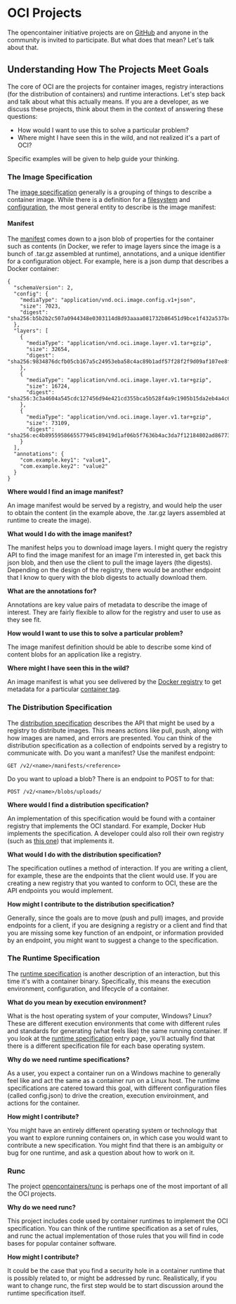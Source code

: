 # OCI Projects 

The opencontainer initiative projects are on [GitHub](https://github.com/opencontainers) and anyone in the community
is invited to participate. But what does that mean? Let's talk about that.

## Understanding How The Projects Meet Goals

The core of OCI are the projects for container images, registry interactions (for the distribution of containers) and runtime interactions. 
Let's step back and talk about what this actually means. 
If you are a developer, as we discuss these projects, think about them in the context of answering these questions:

 - How would I want to use this to solve a particular problem?
 - Where might I have seen this in the wild, and not realized it's a part of OCI?

Specific examples will be given to help guide your thinking.

### The Image Specification

The [image specification](https://github.com/opencontainers/image-spec/blob/master/spec.md) generally is a grouping of things to describe a container image. 
While there is a definition for a [filesystem](https://github.com/opencontainers/image-spec/blob/master/layer.md) and [configuration](https://github.com/opencontainers/image-spec/blob/master/config.md), the most general entity to describe is the image manifest:

#### Manifest

The [manifest](https://github.com/opencontainers/image-spec/blob/master/manifest.md) comes down to a json blob of properties for the container such as contents (in Docker, we refer to image layers since the image is a bunch of .tar.gz assembled at runtime), annotations, and a unique identifier for a configuration object. For example, here is a json dump that describes a Docker container:

```
{
  "schemaVersion": 2,
  "config": {
    "mediaType": "application/vnd.oci.image.config.v1+json",
    "size": 7023,
    "digest": "sha256:b5b2b2c507a0944348e0303114d8d93aaaa081732b86451d9bce1f432a537bc7"
  },
  "layers": [
    {
      "mediaType": "application/vnd.oci.image.layer.v1.tar+gzip",
      "size": 32654,
      "digest": "sha256:9834876dcfb05cb167a5c24953eba58c4ac89b1adf57f28f2f9d09af107ee8f0"
    },
    {
      "mediaType": "application/vnd.oci.image.layer.v1.tar+gzip",
      "size": 16724,
      "digest": "sha256:3c3a4604a545cdc127456d94e421cd355bca5b528f4a9c1905b15da2eb4a4c6b"
    },
    {
      "mediaType": "application/vnd.oci.image.layer.v1.tar+gzip",
      "size": 73109,
      "digest": "sha256:ec4b8955958665577945c89419d1af06b5f7636b4ac3da7f12184802ad867736"
    }
  ],
  "annotations": {
    "com.example.key1": "value1",
    "com.example.key2": "value2"
  }
}
```

**Where would I find an image manifest?**

An image manifest would be served by a registry, and would help the user to obtain the content (in the example above, the .tar.gz layers assembled at runtime to create the image). 

**What would I do with the image manifest?**

The manifest helps you to download image layers. 
I might query the registry API to find the image manifest for an image I'm interested in, get back this json blob, and then use the client to pull the image layers (the digests). 
Depending on the design of the registry, there would be another endpoint that I know to query with the blob digests to actually download them.

**What are the annotations for?**

Annotations are key value pairs of metadata to describe the image of interest. They are fairly flexible to allow for the registry and user to use as they see fit.

**How would I want to use this to solve a particular problem?**

The image manifest definition should be able to describe some kind of content blobs for an application like a registry.

**Where might I have seen this in the wild?**

An image manifest is what you see delivered by the [Docker registry](http://hub.docker.com/) to get metadata for a particular [container tag](https://docs.docker.com/engine/reference/commandline/manifest/).


### The Distribution Specification

The [distribution specification](https://github.com/opencontainers/distribution-spec/blob/master/spec.md) describes the API that might be used by a registry to distribute images. 
This means actions like pull, push, along with how images are named, and errors are presented. 
You can think of the distribution specification as a collection of endpoints served by a registry to communicate with. Do you want a manifest? Use the manifest endpoint:

```
GET /v2/<name>/manifests/<reference>
```

Do you want to upload a blob? There is an endpoint to POST to for that:

```
POST /v2/<name>/blobs/uploads/
```

**Where would I find a distribution specification?**

An implementation of this specification would be found with a container registry that implements the OCI standard. For example, Docker Hub implements the specification. A developer could also roll their own registry (such as [this one](https://github.com/atlaskerr/stori)) that implements it.

**What would I do with the distribution specification?**

The specification outlines a method of interaction. If you are writing a client, for example, these are the endpoints that the client would use. If you are creating a new registry that you wanted to conform to OCI, these are the API endpoints you would implement.

**How might I contribute to the distribution specification?**

Generally, since the goals are to move (push and pull) images, and provide endpoints for a client, if you are designing a registry or a client and find that you are missing some key function of an endpoint, or information provided by an endpoint, you might want to suggest a change to the specification.

### The Runtime Specification

The [runtime specification](https://github.com/opencontainers/runtime-spec/blob/master/spec.md) is another description of an interaction, but this time it's with a container binary.  Specifically, this means the execution environment, configuration, and lifecycle of a container.

**What do you mean by execution environment?**

What is the host operating system of your computer, Windows? Linux? 
These are different execution environments that come with different rules and standards for generating (what feels like) the same running container. 
If you look at the [runtime specification](https://github.com/opencontainers/runtime-spec/blob/master/spec.md) entry page, you'll actually find that there is a different specification file for each base operating system.

**Why do we need runtime specifications?**

As a user, you expect a container run on a Windows machine to generally feel like and act the same as a container run on a Linux host. 
The runtime specifications are catered toward this goal, with different configuration files (called config.json) to drive the creation, execution enviroinment, and actions for the container.

**How might I contribute?**

You might have an entirely different operating system or technology that you want to explore running containers on, in which case you would want to contribute a new specification. 
You might find that there is an ambiguity or bug for one runtime, and ask a question about how to work on it.

### Runc

The project [opencontainers/runc](https://www.github.com/opencontainers/runc) is perhaps one of the most important of all the OCI projects. 

**Why do we need runc?**

This project includes code used by container runtimes to implement the OCI specification. 
You can think of the runtime specification as a set of rules, and runc the actual implementation of those rules that you will find in code bases for popular container software.

**How might I contribute?**

It could be the case that you find a security hole in a container runtime that is possibly related to, or might be addressed by runc.
Realistically, if you want to change runc, the first step would be to start discussion around the runtime specification itself.

